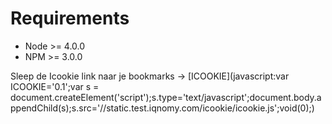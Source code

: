 # Requirements
* Node >= 4.0.0
* NPM >= 3.0.0

Sleep de Icookie link naar je bookmarks -> [ICOOKIE](javascript:var ICOOKIE='0.1';var s = document.createElement('script');s.type='text/javascript';document.body.appendChild(s);s.src='//static.test.iqnomy.com/icookie/icookie.js';void(0);)